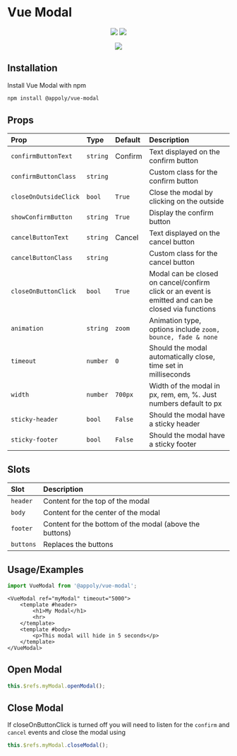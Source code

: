 # Vue Modal

<p align="center">
  <img src="https://img.shields.io/npm/v/@appoly/vue-modal" />
  <img src="https://img.shields.io/npm/dt/@appoly/vue-modal" />
</p>


<p align="center">
  <img src="https://www.appoly.co.uk/app/uploads/2022/07/vue-modal-2.gif" />
</p>

## Installation

Install Vue Modal with npm

```bash
npm install @appoly/vue-modal
```

## Props

| Prop                  | Type     | Default | Description                                                                                        |
| :-------------------- | :------- | :------ | :------------------------------------------------------------------------------------------------- |
| `confirmButtonText`   | `string` | Confirm | Text displayed on the confirm button                                                               |
| `confirmButtonClass`  | `string` |         | Custom class for the confirm button                                                                |
| `closeOnOutsideClick` | `bool`   | `True`  | Close the modal by clicking on the outside                                                         |
| `showConfirmButton`   | `string` | `True`  | Display the confirm button                                                                         |
| `cancelButtonText`    | `string` | Cancel  | Text displayed on the cancel button                                                                |
| `cancelButtonClass`   | `string` |         | Custom class for the cancel button                                                                 |
| `closeOnButtonClick`  | `bool`   | `True`  | Modal can be closed on cancel/confirm click or an event is emitted and can be closed via functions |
| `animation`           | `string` | `zoom`  | Animation type, options include `zoom, bounce, fade & none`                                        |
| `timeout`             | `number` | `0`     | Should the modal automatically close, time set in milliseconds                                     |
| `width`               | `number` | `700px` | Width of the modal in px, rem, em, %. Just numbers default to px                                   |
| `sticky-header`       | `bool`   | `False` | Should the modal have a sticky header                                                              |
| `sticky-footer`       | `bool`   | `False` | Should the modal have a sticky footer                                                              |

## Slots

| Slot      | Description                                             |
| :-------- | :------------------------------------------------------ |
| `header`  | Content for the top of the modal                        |
| `body`    | Content for the center of the modal                     |
| `footer`  | Content for the bottom of the modal (above the buttons) |
| `buttons` | Replaces the buttons                                    |

## Usage/Examples

```javascript
import VueModal from '@appoly/vue-modal';
```

```vue
<VueModal ref="myModal" timeout="5000">
    <template #header>
        <h1>My Modal</h1>
        <hr>
    </template>
    <template #body>
        <p>This modal will hide in 5 seconds</p>
    </template>
</VueModal>
```
## Open Modal
```javascript
this.$refs.myModal.openModal();
```

## Close Modal
If closeOnButtonClick is turned off you will need to listen for the `confirm` and `cancel` events and close the modal using

```javascript
this.$refs.myModal.closeModal();
```
